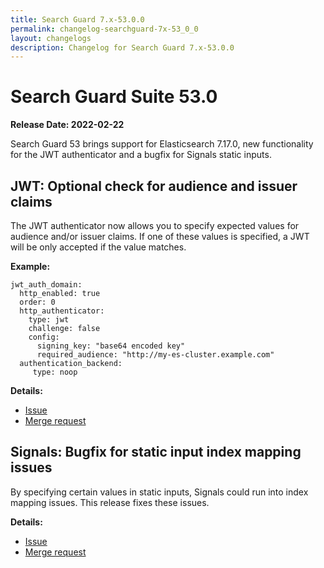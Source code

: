 ```yaml
---
title: Search Guard 7.x-53.0.0
permalink: changelog-searchguard-7x-53_0_0
layout: changelogs
description: Changelog for Search Guard 7.x-53.0.0
---
```

<!--- Copyright 2021 floragunn GmbH -->

# Search Guard Suite 53.0

**Release Date: 2022-02-22**

Search Guard 53 brings support for Elasticsearch 7.17.0, new functionality for the JWT authenticator and a bugfix for Signals static inputs.

## JWT: Optional check for audience and issuer claims

The JWT authenticator now allows you to specify expected values for audience and/or issuer claims. If one of these values is specified, a JWT will be only accepted if the value matches. 

**Example:**

```
jwt_auth_domain:
  http_enabled: true
  order: 0
  http_authenticator:
    type: jwt
    challenge: false
    config:
      signing_key: "base64 encoded key"
      required_audience: "http://my-es-cluster.example.com"
  authentication_backend:
     type: noop
```

**Details:**

* [Issue](https://git.floragunn.com/search-guard/search-guard-suite-enterprise/-/issues/56)
* [Merge request](https://git.floragunn.com/search-guard/search-guard-suite-enterprise/-/merge_requests/132)

## Signals: Bugfix for static input index mapping issues

By specifying certain values in static inputs, Signals could run into index mapping issues. This release fixes these issues.


**Details:**

* [Issue](https://git.floragunn.com/search-guard/search-guard-suite-enterprise/-/issues/54)
* [Merge request](https://git.floragunn.com/search-guard/search-guard-suite-enterprise/-/merge_requests/165)

